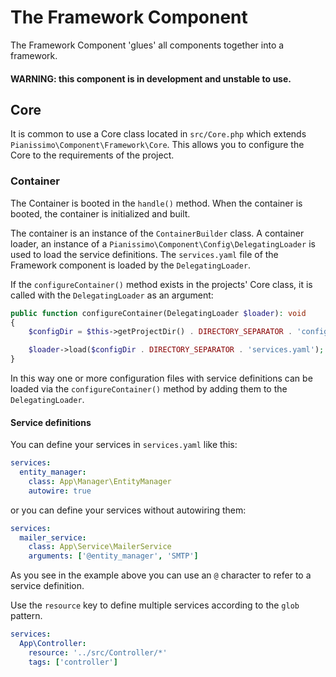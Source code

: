 # The Framework Component
The Framework Component 'glues' all components together into a framework.

#### WARNING: this component is in development and unstable to use.

## Core
It is common to use a Core class located in `src/Core.php` which extends `Pianissimo\Component\Framework\Core`.
This allows you to configure the Core to the requirements of the project.

### Container
The Container is booted in the `handle()` method.
When the container is booted, the container is initialized and built.

The container is an instance of the `ContainerBuilder` class.
A container loader, an instance of a `Pianissimo\Component\Config\DelegatingLoader` is used to load the service definitions.
The `services.yaml` file of the Framework component is loaded by the `DelegatingLoader`.

If the `configureContainer()` method exists in the projects' Core class, it is called with the `DelegatingLoader` as an argument:
````PHP
public function configureContainer(DelegatingLoader $loader): void
{
    $configDir = $this->getProjectDir() . DIRECTORY_SEPARATOR . 'config';

    $loader->load($configDir . DIRECTORY_SEPARATOR . 'services.yaml');
}
````
In this way one or more configuration files with service definitions can be loaded via the `configureContainer()` method by adding them to the `DelegatingLoader`.

#### Service definitions
You can define your services in `services.yaml` like this:
````YAML
services:
  entity_manager:
    class: App\Manager\EntityManager
    autowire: true
````
or you can define your services without autowiring them:
````YAML
services:
  mailer_service:
    class: App\Service\MailerService
    arguments: ['@entity_manager', 'SMTP']
````
As you see in the example above you can use an `@` character to refer to a service definition.

Use the `resource` key to define multiple services according to the `glob` pattern.
````YAML
services:
  App\Controller:
    resource: '../src/Controller/*'
    tags: ['controller']
````
